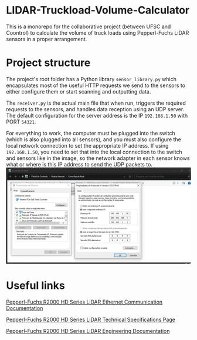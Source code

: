 # LIDAR-Truckload-Volume-Calculator

This is a monorepo for the collaborative project (between UFSC and Coontrol) to calculate the volume of truck loads using Pepperl-Fuchs LiDAR sensors in a proper arrangement.

# Project structure

The project's root folder has a Python library `sensor_library.py` which encapsulates most of the useful HTTP requests we send to the sensors to either configure them or start scanning and outputting data.

The `receiver.py` is the actual main file that when run, triggers the required requests to the sensors, and handles data reception using an UDP server. The default configuration for the server address is the IP `192.168.1.50` with PORT `54321`.

For everything to work, the computer must be plugged into the switch (which is also plugged into all sensors), and you must also configure the local network connection to set the appropriate IP address. If using `192.168.1.50`, you need to set that into the local connection to the switch and sensors like in the image, so the network adapter in each sensor knows what or where is this IP address to send the UDP packets to.
![Network connection image](docs/ethernet_config.png)


# Useful links
[Pepperl-Fuchs R2000 HD Series LiDAR Ethernet Communication Documentation](https://files.pepperl-fuchs.com/webcat/navi/productInfo/doct/doct3469f.pdf?v=20201005101009)

[Pepperl-Fuchs R2000 HD Series LiDAR Technical Specifications Page](https://www.pepperl-fuchs.com/global/en/classid_53.htm?view=productdetails&prodid=86557#overview)

[Pepperl-Fuchs R2000 HD Series LiDAR Engineering Documentation](https://files.pepperl-fuchs.com/webcat/navi/productInfo/pds/305986_eng.pdf?v=20230509161542)

